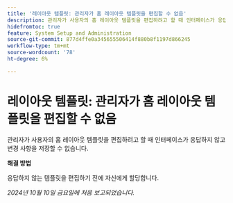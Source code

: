 ```yaml
---
title: '레이아웃 템플릿: 관리자가 홈 레이아웃 템플릿을 편집할 수 없음'
description: 관리자가 사용자의 홈 레이아웃 템플릿을 편집하려고 할 때 인터페이스가 응답하지 않고 변경 사항을 저장할 수 없습니다.
hidefromtoc: true
feature: System Setup and Administration
source-git-commit: 877d4ffe0a345655506414f880b8f1197d866245
workflow-type: tm+mt
source-wordcount: '78'
ht-degree: 6%

---
```


# 레이아웃 템플릿: 관리자가 홈 레이아웃 템플릿을 편집할 수 없음

관리자가 사용자의 홈 레이아웃 템플릿을 편집하려고 할 때 인터페이스가 응답하지 않고 변경 사항을 저장할 수 없습니다.

**해결 방법**

응답하지 않는 템플릿을 편집하기 전에 자신에게 할당합니다.

_2024년 10월 10일 금요일에 처음 보고되었습니다._
